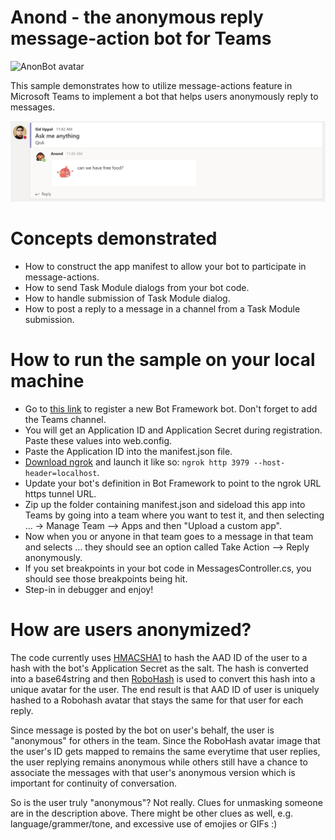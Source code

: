 # Anond - the anonymous reply message-action bot for Teams

![AnonBot avatar](https://bot-framework.azureedge.net/bot-icons-v1/bot_1Wm2f59z7653Cfs6jH5WDDop7QRFMf292GDlCdYDr7GqAGVc.png)

This sample demonstrates how to utilize message-actions feature in Microsoft Teams to implement a bot that helps users anonymously reply to messages.

![AnonBot avatar](BotFiles/AnondScreen.png)

# Concepts demonstrated
* How to construct the app manifest to allow your bot to participate in message-actions.
* How to send Task Module dialogs from your bot code.
* How to handle submission of Task Module dialog.
* How to post a reply to a message in a channel from a Task Module submission.

# How to run the sample on your local machine
* Go to [this link](https://docs.microsoft.com/en-us/microsoftteams/platform/concepts/bots/bots-create) to register a new Bot Framework bot. Don't forget to add the Teams channel.
* You will get an Application ID and Application Secret during registration. Paste these values into web.config.
* Paste the Application ID into the manifest.json file.
* [Download ngrok](https://ngrok.com/download) and launch it like so: ```ngrok http 3979 --host-header=localhost```.
* Update your bot's definition in Bot Framework to point to the ngrok URL https tunnel URL.
* Zip up the folder containing manifest.json and sideload this app into Teams by going into a team where you want to test it, and then selecting ... -> Manage Team --> Apps and then "Upload a custom app".
* Now when you or anyone in that team goes to a message in that team and selects ... they should see an option called Take Action --> Reply anonymously.
* If you set breakpoints in your bot code in MessagesController.cs, you should see those breakpoints being hit.
* Step-in in debugger and enjoy!

# How are users anonymized?
The code currently uses [HMACSHA1](https://docs.microsoft.com/en-us/dotnet/api/system.security.cryptography.rfc2898derivebytes?view=netframework-4.7.2) to hash the AAD ID of the user to a hash with the bot's Application Secret as the salt. The hash is converted into a base64string and then [RoboHash](https://robohash.org/) is used to convert this hash into a unique avatar for the user. The end result is that AAD ID of user is uniquely hashed to a Robohash avatar that stays the same for that user for each reply. 

Since message is posted by the bot on user's behalf, the user is "anonymous" for others in the team. Since the RoboHash avatar image that the user's ID gets mapped to remains the same everytime that user replies, the user replying remains anonymous while others still have a chance to associate the messages with that user's anonymous version which is important for continuity of conversation. 

So is the user truly "anonymous"? Not really. Clues for unmasking someone are in the description above. There might be other clues as well, e.g. language/grammer/tone, and excessive use of emojies or GIFs :)
